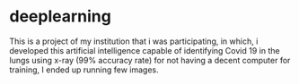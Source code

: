 # deeplearning

This is a project of my institution that i was participating, in which, i developed this artificial intelligence capable of identifying Covid 19 in the lungs using x-ray (99% accuracy rate) for not having a decent computer for training, I ended up running few images.


